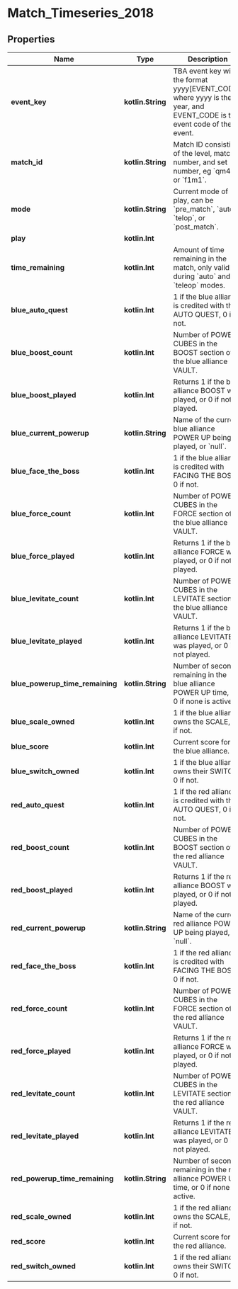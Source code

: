 
# Match_Timeseries_2018

## Properties
Name | Type | Description | Notes
------------ | ------------- | ------------- | -------------
**event_key** | **kotlin.String** | TBA event key with the format yyyy[EVENT_CODE], where yyyy is the year, and EVENT_CODE is the event code of the event. |  [optional]
**match_id** | **kotlin.String** | Match ID consisting of the level, match number, and set number, eg &#x60;qm45&#x60; or &#x60;f1m1&#x60;. |  [optional]
**mode** | **kotlin.String** | Current mode of play, can be &#x60;pre_match&#x60;, &#x60;auto&#x60;, &#x60;telop&#x60;, or &#x60;post_match&#x60;. |  [optional]
**play** | **kotlin.Int** |  |  [optional]
**time_remaining** | **kotlin.Int** | Amount of time remaining in the match, only valid during &#x60;auto&#x60; and &#x60;teleop&#x60; modes. |  [optional]
**blue_auto_quest** | **kotlin.Int** | 1 if the blue alliance is credited with the AUTO QUEST, 0 if not. |  [optional]
**blue_boost_count** | **kotlin.Int** | Number of POWER CUBES in the BOOST section of the blue alliance VAULT. |  [optional]
**blue_boost_played** | **kotlin.Int** | Returns 1 if the blue alliance BOOST was played, or 0 if not played. |  [optional]
**blue_current_powerup** | **kotlin.String** | Name of the current blue alliance POWER UP being played, or &#x60;null&#x60;. |  [optional]
**blue_face_the_boss** | **kotlin.Int** | 1 if the blue alliance is credited with FACING THE BOSS, 0 if not. |  [optional]
**blue_force_count** | **kotlin.Int** | Number of POWER CUBES in the FORCE section of the blue alliance VAULT. |  [optional]
**blue_force_played** | **kotlin.Int** | Returns 1 if the blue alliance FORCE was played, or 0 if not played. |  [optional]
**blue_levitate_count** | **kotlin.Int** | Number of POWER CUBES in the LEVITATE section of the blue alliance VAULT. |  [optional]
**blue_levitate_played** | **kotlin.Int** | Returns 1 if the blue alliance LEVITATE was played, or 0 if not played. |  [optional]
**blue_powerup_time_remaining** | **kotlin.String** | Number of seconds remaining in the blue alliance POWER UP time, or 0 if none is active. |  [optional]
**blue_scale_owned** | **kotlin.Int** | 1 if the blue alliance owns the SCALE, 0 if not. |  [optional]
**blue_score** | **kotlin.Int** | Current score for the blue alliance. |  [optional]
**blue_switch_owned** | **kotlin.Int** | 1 if the blue alliance owns their SWITCH, 0 if not. |  [optional]
**red_auto_quest** | **kotlin.Int** | 1 if the red alliance is credited with the AUTO QUEST, 0 if not. |  [optional]
**red_boost_count** | **kotlin.Int** | Number of POWER CUBES in the BOOST section of the red alliance VAULT. |  [optional]
**red_boost_played** | **kotlin.Int** | Returns 1 if the red alliance BOOST was played, or 0 if not played. |  [optional]
**red_current_powerup** | **kotlin.String** | Name of the current red alliance POWER UP being played, or &#x60;null&#x60;. |  [optional]
**red_face_the_boss** | **kotlin.Int** | 1 if the red alliance is credited with FACING THE BOSS, 0 if not. |  [optional]
**red_force_count** | **kotlin.Int** | Number of POWER CUBES in the FORCE section of the red alliance VAULT. |  [optional]
**red_force_played** | **kotlin.Int** | Returns 1 if the red alliance FORCE was played, or 0 if not played. |  [optional]
**red_levitate_count** | **kotlin.Int** | Number of POWER CUBES in the LEVITATE section of the red alliance VAULT. |  [optional]
**red_levitate_played** | **kotlin.Int** | Returns 1 if the red alliance LEVITATE was played, or 0 if not played. |  [optional]
**red_powerup_time_remaining** | **kotlin.String** | Number of seconds remaining in the red alliance POWER UP time, or 0 if none is active. |  [optional]
**red_scale_owned** | **kotlin.Int** | 1 if the red alliance owns the SCALE, 0 if not. |  [optional]
**red_score** | **kotlin.Int** | Current score for the red alliance. |  [optional]
**red_switch_owned** | **kotlin.Int** | 1 if the red alliance owns their SWITCH, 0 if not. |  [optional]



